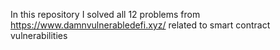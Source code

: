 In this repository I solved all 12 problems from https://www.damnvulnerabledefi.xyz/ related to smart contract vulnerabilities
